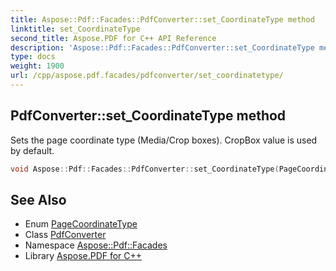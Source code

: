 ```yaml
---
title: Aspose::Pdf::Facades::PdfConverter::set_CoordinateType method
linktitle: set_CoordinateType
second_title: Aspose.PDF for C++ API Reference
description: 'Aspose::Pdf::Facades::PdfConverter::set_CoordinateType method. Sets the page coordinate type (Media/Crop boxes). CropBox value is used by default in C++.'
type: docs
weight: 1900
url: /cpp/aspose.pdf.facades/pdfconverter/set_coordinatetype/
---
```

## PdfConverter::set_CoordinateType method


Sets the page coordinate type (Media/Crop boxes). CropBox value is used by default.

```cpp
void Aspose::Pdf::Facades::PdfConverter::set_CoordinateType(PageCoordinateType value)
```

## See Also

* Enum [PageCoordinateType](../../../aspose.pdf/pagecoordinatetype/)
* Class [PdfConverter](../)
* Namespace [Aspose::Pdf::Facades](../../)
* Library [Aspose.PDF for C++](../../../)
